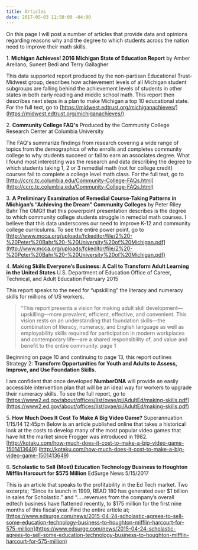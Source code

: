 ```yaml
---
title: Articles
date: 2017-05-03 11:50:00 -04:00
---
```


On this page I will post a number of articles that provide data and opinions regarding reasons why and the degree to which students across the nation need to improve their math skills.

1\. **Michigan Achieves! 2016 Michigan State of Education Report** by Amber Arellano, Suneet Bedi and Terry Gallagher

This data supported report produced by the non-partisan
Educational Trust-Midwest group, describes how achievement levels of all Michigan student subgroups are falling behind
the achievement levels of students in other states in both early reading and middle school math.  This report then describes next steps in a plan to make Michigan a top 10 educational state.  For the full text, go to  [https://midwest.edtrust.org/michiganachieves/](https://midwest.edtrust.org/michiganachieves/)

2\. **Community College FAQ's** Produced by the Community College Research Center at Columbia University

The FAQ's summarize findings from research covering a wide range of topics from the demographics of who enrolls and  completes community college to why students succeed or fail to earn an associates degree. What I found most interesting was the research and data describing the degree to which students taking 1, 2 or 3 remedial math (not for college credit) courses fail to complete a college level math class. For the full text, go to [http://ccrc.tc.columbia.edu/Community-College-FAQs.html](http://ccrc.tc.columbia.edu/Community-College-FAQs.html)

3\. **A Preliminary Examination of Remedial Course-Taking Patterns in Michigan’s “Achieving the Dream” Community Colleges** by Peter Riley Bahr
The OMG!! that this powerpoint presentation describes is the  degree to which community college students struggle in remedial math courses. I believe that this data underscores our need to improve  K-12 and community college curriculums.  To see the entire power point, go to [http://www.mcca.org/uploads/fckeditor/file/2%20-%20Peter%20Bahr%20-%20University%20of%20Michigan.pdf](http://www.mcca.org/uploads/fckeditor/file/2%20-%20Peter%20Bahr%20-%20University%20of%20Michigan.pdf)

4\. **Making Skills Everyone’s Business: A Call to Transform Adult Learning in the United States**
U.S. Department of Education Office of Career, Technical, and Adult Education February 2015

This report speaks to the need for “upskilling” the literacy and numeracy skills for millions of US workers.

> “This report presents a vision for making adult skill
> development—upskilling—more prevalent, efficient,
> effective, and convenient. This vision rests on an
> understanding that foundation skills—the combination of
> literacy, numeracy, and English language as well as
> employability skills required for participation in modern
> workplaces and contemporary life—are a shared
> responsibility of, and value and benefit to the entire
> community. page 1

Beginning on page 10 and continuing to page 13, this report outlines Strategy 2: **Transform Opportunities for Youth and Adults to Assess, Improve, and Use Foundation Skills.**

I am confident that once developed **NumberDNA** will provide an easily accessible intervention plan that
will be an ideal way for workers to upgrade their numeracy skills.  To see the full report, go to [https://www2.ed.gov/about/offices/list/ovae/pi/AdultEd/making-skills.pdf](https://www2.ed.gov/about/offices/list/ovae/pi/AdultEd/making-skills.pdf)

5\. **How Much Does It Cost To Make A Big Video Game?** Superannuation 1/15/14 12:45pm 
Below is an article published online that takes a historical look at the costs to develop many of the most popular video games that have hit the market since Frogger was introduced in 1982. [http://kotaku.com/how-much-does-it-cost-to-make-a-big-video-game-1501413649]
(http://kotaku.com/how-much-does-it-cost-to-make-a-big-video-game-1501413649)

6\. **Scholastic to Sell (Most) Education Technology Business to Houghton Mifflin Harcourt for $575 Million**  EdSurge News   5/15/2017

This is an article that speaks to the profitability in the Ed Tech market.  Two excerpts;
“Since its launch in 1999, READ 180 has generated over $1 billion in sales for Scholastic.”  and  “…..revenues from the company’s overall edtech business have flattened recently, to $175 million for the first nine months of this fiscal year.
Find the entire article at; [https://www.edsurge.com/news/2015-04-24-scholastic-agrees-to-sell-some-education-technology-business-to-houghton-mifflin-harcourt-for-575-million](https://www.edsurge.com/news/2015-04-24-scholastic-agrees-to-sell-some-education-technology-business-to-houghton-mifflin-harcourt-for-575-million) 

